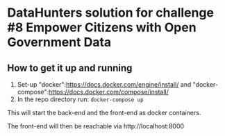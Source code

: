 # DataHunters solution for challenge #8 Empower Citizens with Open Government Data


## How to get it up and running ##

1. Set-up "docker":https://docs.docker.com/engine/install/ and "docker-compose":https://docs.docker.com/compose/install/
2. In the repo directory run: `docker-compose up`

This will start the back-end and the front-end as docker containers.

The front-end will then be reachable via http://localhost:8000
